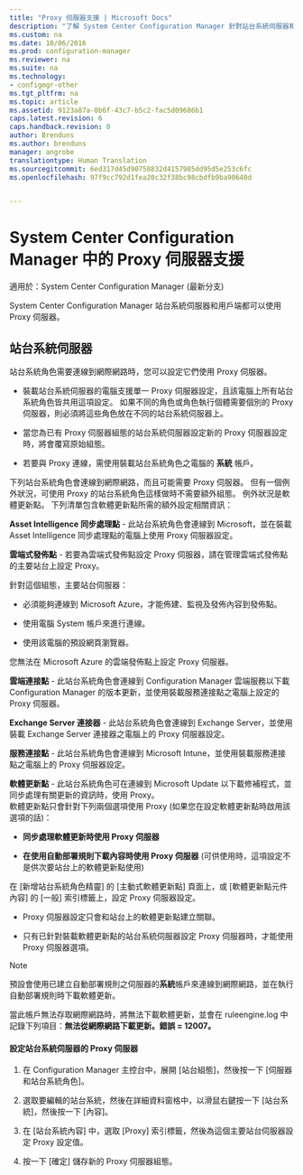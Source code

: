 ```yaml
---
title: "Proxy 伺服器支援 | Microsoft Docs"
description: "了解 System Center Configuration Manager 針對站台系統伺服器和用戶端所使用之 Proxy 伺服器的支援。"
ms.custom: na
ms.date: 10/06/2016
ms.prod: configuration-manager
ms.reviewer: na
ms.suite: na
ms.technology:
- configmgr-other
ms.tgt_pltfrm: na
ms.topic: article
ms.assetid: 9123a87a-0b6f-43c7-b5c2-fac5d09686b1
caps.latest.revision: 6
caps.handback.revision: 0
author: Brenduns
ms.author: brenduns
manager: angrobe
translationtype: Human Translation
ms.sourcegitcommit: 6ed317d45d90758832d4157985dd95d5e253c6fc
ms.openlocfilehash: 97f9cc792d1fea20c32f38bc98cbdfb9ba90640d


---
```

# <a name="proxy-server-support-in-system-center-configuration-manager"></a>System Center Configuration Manager 中的 Proxy 伺服器支援

適用於：System Center Configuration Manager (最新分支)

System Center Configuration Manager 站台系統伺服器和用戶端都可以使用 Proxy 伺服器。  

## <a name="site-system-servers"></a>站台系統伺服器  
站台系統角色需要連線到網際網路時，您可以設定它們使用 Proxy 伺服器。  

-   裝載站台系統伺服器的電腦支援單一 Proxy 伺服器設定，且該電腦上所有站台系統角色皆共用這項設定。 如果不同的角色或角色執行個體需要個別的 Proxy 伺服器，則必須將這些角色放在不同的站台系統伺服器上。  

-   當您為已有 Proxy 伺服器組態的站台系統伺服器設定新的 Proxy 伺服器設定時，將會覆寫原始組態。  

-   若要與 Proxy 連線，需使用裝載站台系統角色之電腦的 **系統** 帳戶。  

下列站台系統角色會連線到網際網路，而且可能需要 Proxy 伺服器。  但有一個例外狀況，可使用 Proxy 的站台系統角色這樣做時不需要額外組態。 例外狀況是軟體更新點。 下列清單包含軟體更新點所需的額外設定相關資訊：  

**Asset Intelligence 同步處理點** - 此站台系統角色會連線到 Microsoft，並在裝載 Asset Intelligence 同步處理點的電腦上使用 Proxy 伺服器設定。  

**雲端式發佈點** - 若要為雲端式發佈點設定 Proxy 伺服器，請在管理雲端式發佈點的主要站台上設定 Proxy。  

針對這個組態，主要站台伺服器：  

-   必須能夠連線到 Microsoft Azure，才能佈建、監視及發佈內容到發佈點。  

-   使用電腦 System 帳戶來進行連線。  

-   使用該電腦的預設網頁瀏覽器。  

您無法在 Microsoft Azure 的雲端發佈點上設定 Proxy 伺服器。  

**雲端連接點** - 此站台系統角色會連線到 Configuration Manager 雲端服務以下載 Configuration Manager 的版本更新，並使用裝載服務連接點之電腦上設定的 Proxy 伺服器。  

**Exchange Server 連接器** - 此站台系統角色會連線到 Exchange Server，並使用裝載 Exchange Server 連接器之電腦上的 Proxy 伺服器設定。  

**服務連接點** - 此站台系統角色會連線到 Microsoft Intune，並使用裝載服務連接點之電腦上的 Proxy 伺服器設定。  

**軟體更新點** - 此站台系統角色可在連線到 Microsoft Update 以下載修補程式，並同步處理有關更新的資訊時，使用 Proxy。   
軟體更新點只會針對下列兩個選項使用 Proxy (如果您在設定軟體更新點時啟用該選項的話)：  

-   **同步處理軟體更新時使用 Proxy 伺服器**  

-   **在使用自動部署規則下載內容時使用 Proxy 伺服器** (可供使用時，這項設定不是供次要站台上的軟體更新點使用)  

在 [新增站台系統角色精靈] 的 [主動式軟體更新點] 頁面上，或 [軟體更新點元件內容] 的 [一般] 索引標籤上，設定 Proxy 伺服器設定。  

-   Proxy 伺服器設定只會和站台上的軟體更新點建立關聯。  

-   只有已針對裝載軟體更新點的站台系統伺服器設定 Proxy 伺服器時，才能使用 Proxy 伺服器選項。  

> [!NOTE]  
>  預設會使用已建立自動部署規則之伺服器的**系統**帳戶來連線到網際網路，並在執行自動部署規則時下載軟體更新。  
>   
>  當此帳戶無法存取網際網路時，將無法下載軟體更新，並會在 ruleengine.log 中記錄下列項目：**無法從網際網路下載更新。錯誤 = 12007。**  

#### <a name="to-configure-the-proxy-server-for-a-site-system-server"></a>設定站台系統伺服器的 Proxy 伺服器  

1.  在 Configuration Manager 主控台中，展開 [站台組態]，然後按一下 [伺服器和站台系統角色]。  

2.  選取要編輯的站台系統，然後在詳細資料窗格中，以滑鼠右鍵按一下 [站台系統]，然後按一下 [內容]。  

3.  在 [站台系統內容] 中，選取 [Proxy] 索引標籤，然後為這個主要站台伺服器設定 Proxy 設定值。  

4.  按一下 [確定] 儲存新的 Proxy 伺服器組態。  



<!--HONumber=Dec16_HO3-->


